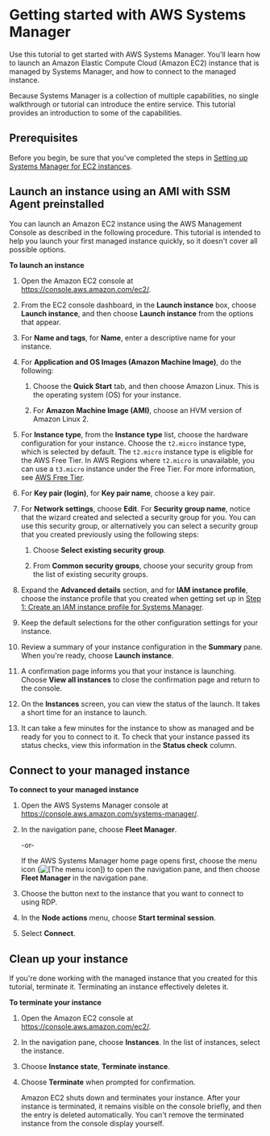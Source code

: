# Getting started with AWS Systems Manager<a name="getting-started-launch-managed-instance"></a>

Use this tutorial to get started with AWS Systems Manager\. You'll learn how to launch an Amazon Elastic Compute Cloud \(Amazon EC2\) instance that is managed by Systems Manager, and how to connect to the managed instance\.

Because Systems Manager is a collection of multiple capabilities, no single walkthrough or tutorial can introduce the entire service\. This tutorial provides an introduction to some of the capabilities\.

## Prerequisites<a name="getting-started-prerequisites"></a>

Before you begin, be sure that you've completed the steps in [Setting up Systems Manager for EC2 instances](systems-manager-setting-up-ec2.md)\.

## Launch an instance using an AMI with SSM Agent preinstalled<a name="getting-started-launch-instance-ami-preinstalled-agent"></a>

You can launch an Amazon EC2 instance using the AWS Management Console as described in the following procedure\. This tutorial is intended to help you launch your first managed instance quickly, so it doesn't cover all possible options\. 

**To launch an instance**

1. Open the Amazon EC2 console at [https://console\.aws\.amazon\.com/ec2/](https://console.aws.amazon.com/ec2/)\.

1. From the EC2 console dashboard, in the **Launch instance** box, choose **Launch instance**, and then choose **Launch instance** from the options that appear\.

1. For **Name and tags**, for **Name**, enter a descriptive name for your instance\.

1. For **Application and OS Images \(Amazon Machine Image\)**, do the following:

   1. Choose the **Quick Start** tab, and then choose Amazon Linux\. This is the operating system \(OS\) for your instance\.

   1. For **Amazon Machine Image \(AMI\)**, choose an HVM version of Amazon Linux 2\.

1. For **Instance type**, from the **Instance type** list, choose the hardware configuration for your instance\. Choose the `t2.micro` instance type, which is selected by default\. The `t2.micro` instance type is eligible for the AWS Free Tier\. In AWS Regions where `t2.micro` is unavailable, you can use a `t3.micro` instance under the Free Tier\. For more information, see [AWS Free Tier](https://aws.amazon.com/free/)\.

1. For **Key pair \(login\)**, for **Key pair name**, choose a key pair\.

1. For **Network settings**, choose **Edit**\. For **Security group name**, notice that the wizard created and selected a security group for you\. You can use this security group, or alternatively you can select a security group that you created previously using the following steps:

   1. Choose **Select existing security group**\.

   1. From **Common security groups**, choose your security group from the list of existing security groups\.

1. Expand the **Advanced details** section, and for **IAM instance profile**, choose the instance profile that you created when getting set up in [Step 1: Create an IAM instance profile for Systems Manager](setup-instance-profile.md)\.

1. Keep the default selections for the other configuration settings for your instance\.

1. Review a summary of your instance configuration in the **Summary** pane\. When you're ready, choose **Launch instance**\.

1. A confirmation page informs you that your instance is launching\. Choose **View all instances** to close the confirmation page and return to the console\.

1. On the **Instances** screen, you can view the status of the launch\. It takes a short time for an instance to launch\.

1. It can take a few minutes for the instance to show as managed and be ready for you to connect to it\. To check that your instance passed its status checks, view this information in the **Status check** column\.

## Connect to your managed instance<a name="getting-started-connect-managed-instance"></a>

**To connect to your managed instance**

1. Open the AWS Systems Manager console at [https://console\.aws\.amazon\.com/systems\-manager/](https://console.aws.amazon.com/systems-manager/)\.

1. In the navigation pane, choose **Fleet Manager**\.

   \-or\-

   If the AWS Systems Manager home page opens first, choose the menu icon \(![\[The menu icon\]](http://docs.aws.amazon.com/systems-manager/latest/userguide/images/menu-icon-small.png)\) to open the navigation pane, and then choose **Fleet Manager** in the navigation pane\.

1. Choose the button next to the instance that you want to connect to using RDP\.

1. In the **Node actions** menu, choose **Start terminal session**\.

1. Select **Connect**\.

## Clean up your instance<a name="getting-started-cleanup"></a>

If you're done working with the managed instance that you created for this tutorial, terminate it\. Terminating an instance effectively deletes it\.

**To terminate your instance**

1. Open the Amazon EC2 console at [https://console\.aws\.amazon\.com/ec2/](https://console.aws.amazon.com/ec2/)\.

1. In the navigation pane, choose **Instances**\. In the list of instances, select the instance\.

1. Choose **Instance state**, **Terminate instance**\.

1. Choose **Terminate** when prompted for confirmation\.

   Amazon EC2 shuts down and terminates your instance\. After your instance is terminated, it remains visible on the console briefly, and then the entry is deleted automatically\. You can't remove the terminated instance from the console display yourself\.